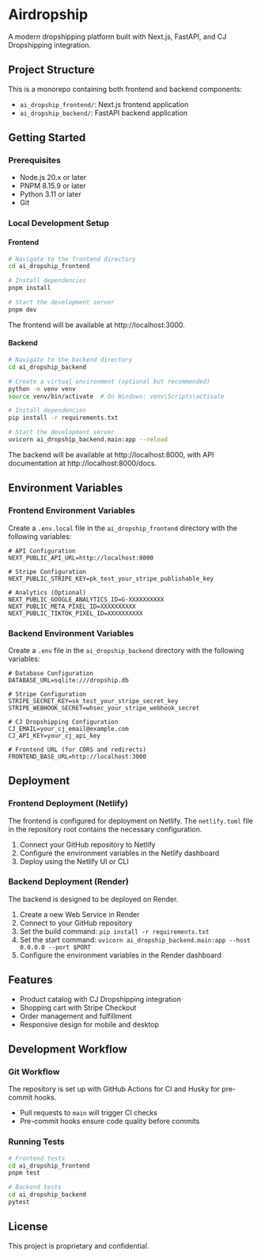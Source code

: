 # Airdropship

A modern dropshipping platform built with Next.js, FastAPI, and CJ Dropshipping integration.

## Project Structure

This is a monorepo containing both frontend and backend components:

- `ai_dropship_frontend/`: Next.js frontend application
- `ai_dropship_backend/`: FastAPI backend application

## Getting Started

### Prerequisites

- Node.js 20.x or later
- PNPM 8.15.9 or later
- Python 3.11 or later
- Git

### Local Development Setup

#### Frontend

```bash
# Navigate to the frontend directory
cd ai_dropship_frontend

# Install dependencies
pnpm install

# Start the development server
pnpm dev
```

The frontend will be available at http://localhost:3000.

#### Backend

```bash
# Navigate to the backend directory
cd ai_dropship_backend

# Create a virtual environment (optional but recommended)
python -m venv venv
source venv/bin/activate  # On Windows: venv\Scripts\activate

# Install dependencies
pip install -r requirements.txt

# Start the development server
uvicorn ai_dropship_backend.main:app --reload
```

The backend will be available at http://localhost:8000, with API documentation at http://localhost:8000/docs.

## Environment Variables

### Frontend Environment Variables

Create a `.env.local` file in the `ai_dropship_frontend` directory with the following variables:

```
# API Configuration
NEXT_PUBLIC_API_URL=http://localhost:8000

# Stripe Configuration
NEXT_PUBLIC_STRIPE_KEY=pk_test_your_stripe_publishable_key

# Analytics (Optional)
NEXT_PUBLIC_GOOGLE_ANALYTICS_ID=G-XXXXXXXXXX
NEXT_PUBLIC_META_PIXEL_ID=XXXXXXXXXX
NEXT_PUBLIC_TIKTOK_PIXEL_ID=XXXXXXXXXX
```

### Backend Environment Variables

Create a `.env` file in the `ai_dropship_backend` directory with the following variables:

```
# Database Configuration
DATABASE_URL=sqlite:///dropship.db

# Stripe Configuration
STRIPE_SECRET_KEY=sk_test_your_stripe_secret_key
STRIPE_WEBHOOK_SECRET=whsec_your_stripe_webhook_secret

# CJ Dropshipping Configuration
CJ_EMAIL=your_cj_email@example.com
CJ_API_KEY=your_cj_api_key

# Frontend URL (for CORS and redirects)
FRONTEND_BASE_URL=http://localhost:3000
```

## Deployment

### Frontend Deployment (Netlify)

The frontend is configured for deployment on Netlify. The `netlify.toml` file in the repository root contains the necessary configuration.

1. Connect your GitHub repository to Netlify
2. Configure the environment variables in the Netlify dashboard
3. Deploy using the Netlify UI or CLI

### Backend Deployment (Render)

The backend is designed to be deployed on Render.

1. Create a new Web Service in Render
2. Connect to your GitHub repository
3. Set the build command: `pip install -r requirements.txt`
4. Set the start command: `uvicorn ai_dropship_backend.main:app --host 0.0.0.0 --port $PORT`
5. Configure the environment variables in the Render dashboard

## Features

- Product catalog with CJ Dropshipping integration
- Shopping cart with Stripe Checkout
- Order management and fulfillment
- Responsive design for mobile and desktop

## Development Workflow

### Git Workflow

The repository is set up with GitHub Actions for CI and Husky for pre-commit hooks.

- Pull requests to `main` will trigger CI checks
- Pre-commit hooks ensure code quality before commits

### Running Tests

```bash
# Frontend tests
cd ai_dropship_frontend
pnpm test

# Backend tests
cd ai_dropship_backend
pytest
```

## License

This project is proprietary and confidential.
